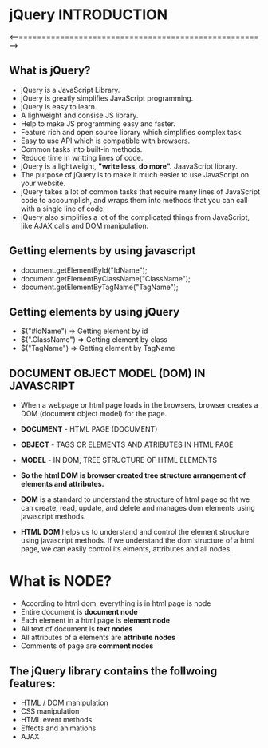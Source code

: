 #                      jQuery INTRODUCTION
<========================================================>

## What is jQuery?
* jQuery is a JavaScript Library.
* jQuery is greatly simplifies JavaScript programming.
* jQuery is easy to learn.
* A lighweight and consise JS library.
* Help to make JS programming easy and faster.
* Feature rich and open source library which simplifies complex task.
* Easy to use API which is compatible with browsers.
* Common tasks into built-in methods.
* Reduce time in writting lines of code.
* jQuery is a lightweight, **"write less, do more".** JaavaScript library.
* The purpose of jQuery is to make it much easier to use JavaScript on your website.
* jQuery takes a lot of common tasks that require many lines of JavaScript code to accoumplish, and wraps them into methods that you can call with a single line of code.
* jQuery also simplifies a lot of the complicated things from JavaScript, like AJAX calls and DOM manipulation.

## Getting elements by using javascript
* document.getElementById("IdName");
* document.getElementByClassName("ClassName");
* document.getElementByTagName("TagName");

## Getting elements by using jQuery
* $("#IdName") => Getting element by id
* $(".ClassName") => Getting element by class
* $("TagName") => Getting element by TagName

## DOCUMENT OBJECT MODEL (DOM) IN JAVASCRIPT
* When a webpage or html page loads in the browsers, browser creates a DOM (document object model) for the page.
* **DOCUMENT** - HTML PAGE (DOCUMENT)
* **OBJECT** - TAGS OR ELEMENTS AND ATRIBUTES IN HTML PAGE
* **MODEL** - IN DOM, TREE STRUCTURE OF HTML ELEMENTS
* **So the html DOM is browser created tree structure arrangement of elements and attributes.**

* **DOM** is a standard to understand the structure of html page so tht we can create, read, update, and delete and manages dom elements using javascript methods.

* **HTML DOM** helps us to understand and control the element structure using javascript methods. If we understand the dom structure of a html page, we can easily control its elments, attributes and all nodes.

# What is NODE?
* According to html dom, everything is in html page is node
* Entire document is **document node**
* Each element in a html page is **element node**
* All text of document is **text nodes**
* All attributes of a elements are **attribute nodes**
* Comments of page are **comment nodes**

## The jQuery library contains the follwoing features:
* HTML / DOM manipulation
* CSS manipulation
* HTML event methods
* Effects and animations
* AJAX